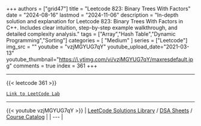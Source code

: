 
+++
authors = ["grid47"]
title = "Leetcode 823: Binary Trees With Factors"
date = "2024-08-16"
lastmod = "2024-11-06"
description = "In-depth solution and explanation for Leetcode 823: Binary Trees With Factors in C++. Includes clear intuition, step-by-step example walkthrough, and detailed complexity analysis."
tags = ["Array","Hash Table","Dynamic Programming","Sorting"]
categories = [
    "Medium"
]
series = ["Leetcode"]
img_src = ""
youtube = "vzjMGYUG7qY"
youtube_upload_date="2021-03-13"
youtube_thumbnail="https://i.ytimg.com/vi/vzjMGYUG7qY/maxresdefault.jpg"
comments = true
index = 361
+++



---
{{< leetcode 361 >}}

[`Link to LeetCode Lab`](https://leetcode.com/problems/binary-trees-with-factors/description/)

---
{{< youtube vzjMGYUG7qY >}}
| [LeetCode Solutions Library](https://grid47.xyz/leetcode/) / [DSA Sheets](https://grid47.xyz/sheets/) / [Course Catalog](https://grid47.xyz/courses/) |
| --- |
